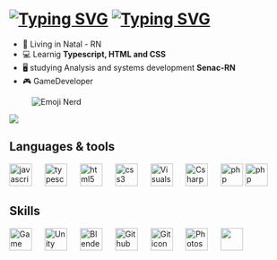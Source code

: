 <h1 aling="center">
<a href="https://git.io/typing-svg"><img src="https://readme-typing-svg.herokuapp.com?font=Pixelify+Sans&weight=700&size=120&duration=1000&pause=2000&color=445EF7&center=true&multiline=true&random=false&width=1920&height=150&lines=Ol%C3%A1+Mundo!" alt="Typing SVG" /></a>
<a href="https://git.io/typing-svg"><img src="https://readme-typing-svg.herokuapp.com?font=Pixelify+Sans&weight=700&size=120&duration=1000&pause=2000&color=445EF7&center=true&multiline=true&random=false&width=1920&height=150&lines=me+chamo+Lucas" alt="Typing SVG" /></a>
</h1>

- 🌌 Living in Natal - RN
- 💻 Learnig **Typescript, HTML and CSS**
- 🖥️ studying Analysis and systems development **Senac-RN**
- 🎮 GameDeveloper
<figure>
  <img src=https://media.tenor.com/OVgTB0C7aT4AAAAi/kzary.gif alt="Emoji Nerd" title="Nerdinho"/>
</figure>

![](https://github-readme-stats.vercel.app/api/top-langs/?username=lucasilvafe&theme=tokyonight&hide_border=true&include_all_commits=false&count_private=false&layout=compact)

## Languages & tools

<section align="left">
  <a href ="https://developer.mozilla.org/pt-BR/docs/Web/JavaScript"><img src="https://cdn.jsdelivr.net/gh/devicons/devicon/icons/javascript/javascript-plain.svg" height="40" alt="javascript icon"/></a>
  <img width="15"/>
  <a href ="https://www.typescriptlang.org/pt/"><img src="https://static-00.iconduck.com/assets.00/typescript-icon-icon-1024x1024-vh3pfez8.png" height="40" alt="typescript icon"/></a>
  <img width="15"/>
  <a href ="https://developer.mozilla.org/pt-BR/docs/Web/HTML"><img src="https://cdn.jsdelivr.net/gh/devicons/devicon/icons/html5/html5-plain-wordmark.svg" height="40" alt="html5 icon"/></a>
  <img width="15"/>
  <a href ="https://developer.mozilla.org/pt-BR/docs/Web/CSS"><img src="https://cdn.jsdelivr.net/gh/devicons/devicon/icons/css3/css3-plain-wordmark.svg" height="40" alt="css3 icon"/></a>
  <img width="15"/>
  <a href ="https://code.visualstudio.com/"><img src="https://cdn.icon-icons.com/icons2/2107/PNG/512/file_type_vscode_icon_130084.png" height="40" alt="Visualstudiocode icon"/></a>
  <img width="15"/>
  <a href ="https://learn.microsoft.com/pt-br/dotnet/csharp/"><img src="https://cdn-icons-png.flaticon.com/512/6132/6132221.png" height="40" alt="Csharp icon"/></a>
  <img width="15"/>
  <img src="https://cdn.icon-icons.com/icons2/2415/PNG/512/php_plain_logo_icon_146397.png" height="40" alt="php icon"/>

  <img src="https://e7.pngegg.com/pngimages/162/121/png-clipart-microsoft-sql-server-computer-servers-sql-server-management-studio-microsoft-angle-triangle.png" height="40" alt="php icon"/>

</section>

## Skills

<section align="left">
  <a href ="https://gamemaker.io/pt-BR"><img src="https://cdn2.steamgriddb.com/icon/e500b7708a865ec27eef36c33953b06e/32/256x256.png" height="40" alt="Game Maker Studio 2 icon"/></a>
  <img width="15"/>
  <a href ="https://unity.com/pt"><img src="https://cdn4.iconfinder.com/data/icons/logos-brands-5/24/unity-512.png" height="40" alt="Unity icon"/></a>
  <img width="15"/>
  <a href ="https://www.blender.org/"><img src="https://cdn.jsdelivr.net/gh/devicons/devicon/icons/blender/blender-original.svg" height="40" alt="Blender icon"/></a>
  <img width="15"/>
  <a href ="https://git-scm.com/"><img src="https://git-scm.com/images/logos/downloads/Git-Icon-1788C.png" height="40" alt="Github icon"/></a>
  <img width="15"/>
  <a href ="https://github.com/lucasilvafe"><img src="https://cdn-icons-png.flaticon.com/512/25/25231.png" height="40" alt="Git icon"/></a>
  <img width="15"/>
  <a href ="https://www.adobe.com/br/products/photoshop.html"><img src="https://upload.wikimedia.org/wikipedia/commons/thumb/a/af/Adobe_Photoshop_CC_icon.svg/2101px-Adobe_Photoshop_CC_icon.svg.png" height="40" alt="Photoshop icon"/></a>
  <img width="15"/>
  <a href ="https://www.aseprite.org/"><img src="https://community.aseprite.org/uploads/default/original/2X/6/66c33251292331d29585d32632c3870651b66e01.png" height="40"></a>
</section>
